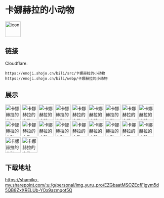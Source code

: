 # 卡娜赫拉的小动物
<img src="https://emoji.shojo.cn/bili/src/卡娜赫拉的小动物/icon.png" width="50" height="50" alt="icon">

## 链接
Cloudflare:
```
https://emoji.shojo.cn/bili/src/卡娜赫拉的小动物
https://emoji.shojo.cn/bili/webp/卡娜赫拉的小动物
```
## 展示
<img src="https://emoji.shojo.cn/bili/src/卡娜赫拉的小动物/卡娜赫拉的小动物-糟了.png" width="50" height="50" alt="卡娜赫拉的小动物-糟了">
<img src="https://emoji.shojo.cn/bili/src/卡娜赫拉的小动物/卡娜赫拉的小动物-哭哭.png" width="50" height="50" alt="卡娜赫拉的小动物-哭哭">
<img src="https://emoji.shojo.cn/bili/src/卡娜赫拉的小动物/卡娜赫拉的小动物-交给我.png" width="50" height="50" alt="卡娜赫拉的小动物-交给我">
<img src="https://emoji.shojo.cn/bili/src/卡娜赫拉的小动物/卡娜赫拉的小动物-嗨.png" width="50" height="50" alt="卡娜赫拉的小动物-嗨">
<img src="https://emoji.shojo.cn/bili/src/卡娜赫拉的小动物/卡娜赫拉的小动物-别难过.png" width="50" height="50" alt="卡娜赫拉的小动物-别难过">
<img src="https://emoji.shojo.cn/bili/src/卡娜赫拉的小动物/卡娜赫拉的小动物-晚安.png" width="50" height="50" alt="卡娜赫拉的小动物-晚安">
<img src="https://emoji.shojo.cn/bili/src/卡娜赫拉的小动物/卡娜赫拉的小动物-死定了.png" width="50" height="50" alt="卡娜赫拉的小动物-死定了">
<img src="https://emoji.shojo.cn/bili/src/卡娜赫拉的小动物/卡娜赫拉的小动物-谢谢.png" width="50" height="50" alt="卡娜赫拉的小动物-谢谢">
<img src="https://emoji.shojo.cn/bili/src/卡娜赫拉的小动物/卡娜赫拉的小动物-要约吗.png" width="50" height="50" alt="卡娜赫拉的小动物-要约吗">
<img src="https://emoji.shojo.cn/bili/src/卡娜赫拉的小动物/卡娜赫拉的小动物-有你真好.png" width="50" height="50" alt="卡娜赫拉的小动物-有你真好">
<img src="https://emoji.shojo.cn/bili/src/卡娜赫拉的小动物/卡娜赫拉的小动物-生日快乐.png" width="50" height="50" alt="卡娜赫拉的小动物-生日快乐">
<img src="https://emoji.shojo.cn/bili/src/卡娜赫拉的小动物/卡娜赫拉的小动物-什么意思.png" width="50" height="50" alt="卡娜赫拉的小动物-什么意思">
<img src="https://emoji.shojo.cn/bili/src/卡娜赫拉的小动物/卡娜赫拉的小动物-燃起来.png" width="50" height="50" alt="卡娜赫拉的小动物-燃起来">
<img src="https://emoji.shojo.cn/bili/src/卡娜赫拉的小动物/卡娜赫拉的小动物-萌萌哒.png" width="50" height="50" alt="卡娜赫拉的小动物-萌萌哒">
<img src="https://emoji.shojo.cn/bili/src/卡娜赫拉的小动物/卡娜赫拉的小动物-慢走.png" width="50" height="50" alt="卡娜赫拉的小动物-慢走">
<img src="https://emoji.shojo.cn/bili/src/卡娜赫拉的小动物/卡娜赫拉的小动物-抱紧.png" width="50" height="50" alt="卡娜赫拉的小动物-抱紧">
<img src="https://emoji.shojo.cn/bili/src/卡娜赫拉的小动物/卡娜赫拉的小动物-GG了.png" width="50" height="50" alt="卡娜赫拉的小动物-GG了">
<img src="https://emoji.shojo.cn/bili/src/卡娜赫拉的小动物/卡娜赫拉的小动物-GG啦.png" width="50" height="50" alt="卡娜赫拉的小动物-GG啦">
<img src="https://emoji.shojo.cn/bili/src/卡娜赫拉的小动物/卡娜赫拉的小动物-爱你.png" width="50" height="50" alt="卡娜赫拉的小动物-爱你">
<img src="https://emoji.shojo.cn/bili/src/卡娜赫拉的小动物/卡娜赫拉的小动物-撞墙.png" width="50" height="50" alt="卡娜赫拉的小动物-撞墙">

## 下载地址

https://shamiko-my.sharepoint.com/:u:/g/personal/img_yuru_pro/EZGbaatMSOZEofFjgym5d5QB8ZxXRELUb-YOx9azmqot5Q